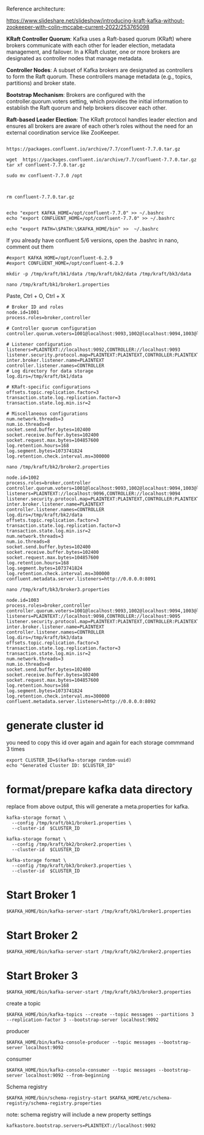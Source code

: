Reference architecture:

https://www.slideshare.net/slideshow/introducing-kraft-kafka-without-zookeeper-with-colin-mccabe-current-2022/253765098


**KRaft Controller Quorum**: Kafka uses a Raft-based quorum (KRaft) where brokers communicate with each other for leader election, metadata management, and failover. In a KRaft cluster, one or more brokers are designated as controller nodes that manage metadata.

**Controller Nodes**: A subset of Kafka brokers are designated as controllers to form the Raft quorum. These controllers manage metadata (e.g., topics, partitions) and broker state.

**Bootstrap Mechanism**: Brokers are configured with the controller.quorum.voters setting, which provides the initial information to establish the Raft quorum and help brokers discover each other.

**Raft-based Leader Election**: The KRaft protocol handles leader election and ensures all brokers are aware of each other’s roles without the need for an external coordination service like ZooKeeper.


```

https://packages.confluent.io/archive/7.7/confluent-7.7.0.tar.gz

wget  https://packages.confluent.io/archive/7.7/confluent-7.7.0.tar.gz
tar xf confluent-7.7.0.tar.gz

sudo mv confluent-7.7.0 /opt

 

rm confluent-7.7.0.tar.gz


echo "export KAFKA_HOME=/opt/confluent-7.7.0" >> ~/.bashrc
echo "export CONFLUENT_HOME=/opt/confluent-7.7.0" >> ~/.bashrc

echo "export PATH=\$PATH:\$KAFKA_HOME/bin" >>  ~/.bashrc
```

If you already have confluent 5/6 versions, open the .bashrc in nano, comment out them

```
#export KAFKA_HOME=/opt/confluent-6.2.9
#export CONFLUENT_HOME=/opt/confluent-6.2.9

```

```
mkdir -p /tmp/kraft/bk1/data /tmp/kraft/bk2/data /tmp/kraft/bk3/data 
```

```
nano /tmp/kraft/bk1/broker1.properties
```

Paste, Ctrl + O, Ctrl + X 

```
# Broker ID and roles
node.id=1001
process.roles=broker,controller

# Controller quorum configuration
controller.quorum.voters=1001@localhost:9093,1002@localhost:9094,1003@localhost:9095

# Listener configuration
listeners=PLAINTEXT://localhost:9092,CONTROLLER://localhost:9093
listener.security.protocol.map=PLAINTEXT:PLAINTEXT,CONTROLLER:PLAINTEXT
inter.broker.listener.name=PLAINTEXT
controller.listener.names=CONTROLLER
# Log directory for data storage
log.dirs=/tmp/kraft/bk1/data

# KRaft-specific configurations
offsets.topic.replication.factor=3
transaction.state.log.replication.factor=3
transaction.state.log.min.isr=2

# Miscellaneous configurations
num.network.threads=3
num.io.threads=8
socket.send.buffer.bytes=102400
socket.receive.buffer.bytes=102400
socket.request.max.bytes=104857600
log.retention.hours=168
log.segment.bytes=1073741824
log.retention.check.interval.ms=300000
```


```
nano /tmp/kraft/bk2/broker2.properties
```

```
node.id=1002
process.roles=broker,controller
controller.quorum.voters=1001@localhost:9093,1002@localhost:9094,1003@localhost:9095
listeners=PLAINTEXT://localhost:9096,CONTROLLER://localhost:9094
listener.security.protocol.map=PLAINTEXT:PLAINTEXT,CONTROLLER:PLAINTEXT
inter.broker.listener.name=PLAINTEXT
controller.listener.names=CONTROLLER
log.dirs=/tmp/kraft/bk2/data
offsets.topic.replication.factor=3
transaction.state.log.replication.factor=3
transaction.state.log.min.isr=2
num.network.threads=3
num.io.threads=8
socket.send.buffer.bytes=102400
socket.receive.buffer.bytes=102400
socket.request.max.bytes=104857600
log.retention.hours=168
log.segment.bytes=1073741824
log.retention.check.interval.ms=300000
confluent.metadata.server.listeners=http://0.0.0.0:8091
```


```
nano /tmp/kraft/bk3/broker3.properties
```

```
node.id=1003
process.roles=broker,controller
controller.quorum.voters=1001@localhost:9093,1002@localhost:9094,1003@localhost:9095
listeners=PLAINTEXT://localhost:9098,CONTROLLER://localhost:9095
listener.security.protocol.map=PLAINTEXT:PLAINTEXT,CONTROLLER:PLAINTEXT
inter.broker.listener.name=PLAINTEXT
controller.listener.names=CONTROLLER
log.dirs=/tmp/kraft/bk3/data
offsets.topic.replication.factor=3
transaction.state.log.replication.factor=3
transaction.state.log.min.isr=2
num.network.threads=3
num.io.threads=8
socket.send.buffer.bytes=102400
socket.receive.buffer.bytes=102400
socket.request.max.bytes=104857600
log.retention.hours=168
log.segment.bytes=1073741824
log.retention.check.interval.ms=300000
confluent.metadata.server.listeners=http://0.0.0.0:8092
```

# generate cluster id

you need to copy this id over again and again for each storage commmand 3 times

```
export CLUSTER_ID=$(kafka-storage random-uuid)
echo "Generated Cluster ID: $CLUSTER_ID"
```

# format/prepare kafka data directory

replace <cluster-id> from above output, this will generate a meta.properties for kafka.

```
kafka-storage format \
  --config /tmp/kraft/bk1/broker1.properties \
  --cluster-id  $CLUSTER_ID
```

```
kafka-storage format \
  --config /tmp/kraft/bk2/broker2.properties \
  --cluster-id  $CLUSTER_ID
```

```
kafka-storage format \
  --config /tmp/kraft/bk3/broker3.properties \
  --cluster-id  $CLUSTER_ID
```


# Start Broker 1
```
$KAFKA_HOME/bin/kafka-server-start /tmp/kraft/bk1/broker1.properties
```

# Start Broker 2
```
$KAFKA_HOME/bin/kafka-server-start /tmp/kraft/bk2/broker2.properties
```

# Start Broker 3
```
$KAFKA_HOME/bin/kafka-server-start /tmp/kraft/bk3/broker3.properties
```

create a topic

```
$KAFKA_HOME/bin/kafka-topics --create --topic messages --partitions 3 --replication-factor 3 --bootstrap-server localhost:9092
```

producer

```
$KAFKA_HOME/bin/kafka-console-producer --topic messages --bootstrap-server localhost:9092

```

consumer

```
$KAFKA_HOME/bin/kafka-console-consumer --topic messages --bootstrap-server localhost:9092 --from-beginning

```

Schema registry

```
$KAFKA_HOME/bin/schema-registry-start $KAFKA_HOME/etc/schema-registry/schema-registry.properties
```

note: schema registry will include a new property settings 
```
kafkastore.bootstrap.servers=PLAINTEXT://localhost:9092
```

